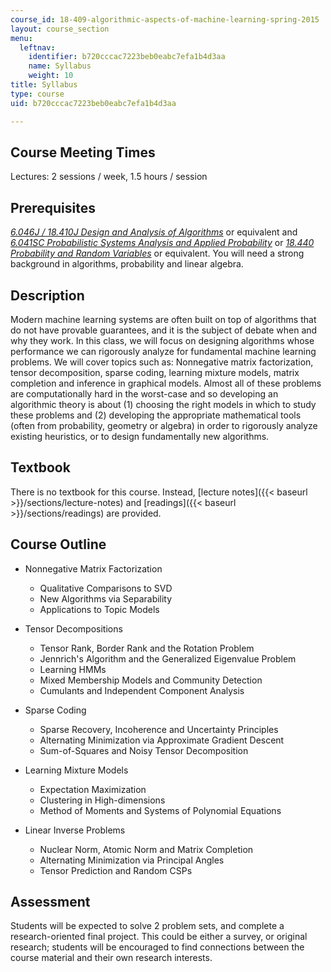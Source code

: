```yaml
---
course_id: 18-409-algorithmic-aspects-of-machine-learning-spring-2015
layout: course_section
menu:
  leftnav:
    identifier: b720cccac7223beb0eabc7efa1b4d3aa
    name: Syllabus
    weight: 10
title: Syllabus
type: course
uid: b720cccac7223beb0eabc7efa1b4d3aa

---
```


Course Meeting Times
--------------------

Lectures: 2 sessions / week, 1.5 hours / session

Prerequisites
-------------

[_6.046J / 18.410J Design and Analysis of Algorithms_](/courses/6-046j-design-and-analysis-of-algorithms-spring-2012/) or equivalent and [_6.041SC Probabilistic Systems Analysis and Applied Probability_](/courses/6-041sc-probabilistic-systems-analysis-and-applied-probability-fall-2013/) or [_18.440 Probability and Random Variables_](/courses/18-440-probability-and-random-variables-spring-2014/) or equivalent. You will need a strong background in algorithms, probability and linear algebra.

Description
-----------

Modern machine learning systems are often built on top of algorithms that do not have provable guarantees, and it is the subject of debate when and why they work. In this class, we will focus on designing algorithms whose performance we can rigorously analyze for fundamental machine learning problems. We will cover topics such as: Nonnegative matrix factorization, tensor decomposition, sparse coding, learning mixture models, matrix completion and inference in graphical models. Almost all of these problems are computationally hard in the worst-case and so developing an algorithmic theory is about (1) choosing the right models in which to study these problems and (2) developing the appropriate mathematical tools (often from probability, geometry or algebra) in order to rigorously analyze existing heuristics, or to design fundamentally new algorithms.

Textbook
--------

There is no textbook for this course. Instead, [lecture notes]({{< baseurl >}}/sections/lecture-notes) and [readings]({{< baseurl >}}/sections/readings) are provided.

Course Outline
--------------

*   Nonnegative Matrix Factorization
    *   Qualitative Comparisons to SVD
    *   New Algorithms via Separability
    *   Applications to Topic Models

*   Tensor Decompositions
    *   Tensor Rank, Border Rank and the Rotation Problem
    *   Jennrich's Algorithm and the Generalized Eigenvalue Problem
    *   Learning HMMs
    *   Mixed Membership Models and Community Detection
    *   Cumulants and Independent Component Analysis

*   Sparse Coding
    *   Sparse Recovery, Incoherence and Uncertainty Principles
    *   Alternating Minimization via Approximate Gradient Descent
    *   Sum-of-Squares and Noisy Tensor Decomposition

*   Learning Mixture Models
    *   Expectation Maximization
    *   Clustering in High-dimensions
    *   Method of Moments and Systems of Polynomial Equations

*   Linear Inverse Problems
    *   Nuclear Norm, Atomic Norm and Matrix Completion
    *   Alternating Minimization via Principal Angles
    *   Tensor Prediction and Random CSPs

Assessment
----------

Students will be expected to solve 2 problem sets, and complete a research-oriented final project. This could be either a survey, or original research; students will be encouraged to find connections between the course material and their own research interests.